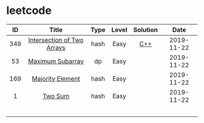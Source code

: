 # leetcode



|  ID  |                            Title                             | Type | Level |                           Solution                           |    Date    |
| :--: | :----------------------------------------------------------: | :--: | :---: | :----------------------------------------------------------: | :--------: |
| 349  | [Intersection of Two Arrays](https://leetcode-cn.com/problems/intersection-of-two-arrays/) | hash | Easy  | [C++](https://github.com/YHCodes/leetcode/blob/master/algorithms/cpp/349_intersection_of_two_arrays.cpp) | 2019-11-22 |
|  53  | [Maximum Subarray](https://leetcode-cn.com/problems/maximum-subarray/) |  dp  | Easy  |                                                              | 2019-11-22 |
| 169  | [Majority Element](https://leetcode-cn.com/problems/majority-element/) | hash | Easy  |                                                              | 2019-11-22 |
|  1   |     [Two Sum](https://leetcode-cn.com/problems/two-sum/)     | hash | Easy  |                                                              | 2019-11-22 |
|      |                                                              |      |       |                                                              |            |
|      |                                                              |      |       |                                                              |            |
|      |                                                              |      |       |                                                              |            |
|      |                                                              |      |       |                                                              |            |
|      |                                                              |      |       |                                                              |            |


